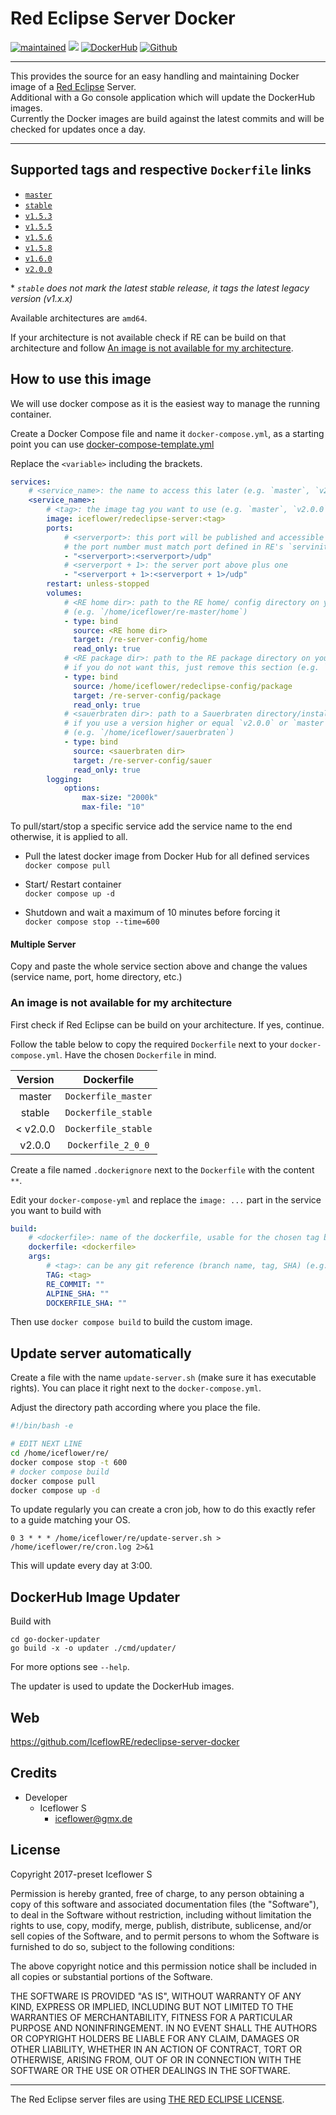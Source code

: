 # Red Eclipse Server Docker

[![maintained](https://img.shields.io/badge/maintained-yes-brightgreen.svg)][github]
[![][github actions images]][github actions]
[![DockerHub](https://img.shields.io/badge/Docker_Hub--FF69A4.svg?style=social)][docker hub]
[![Github](https://img.shields.io/badge/Github--FF69A4.svg?style=social)][github]

---

This provides the source for an easy handling and maintaining Docker image of a [Red Eclipse](https://redeclipse.net/)
Server.  
Additional with a Go console application which will update the DockerHub images.  
Currently the Docker images are build against the latest commits and will be checked for updates once a day.

---

## Supported tags and respective `Dockerfile` links

- [`master`](https://github.com/IceflowRE/redeclipse-server-docker/blob/main/Dockerfile_master)
- [`stable`](https://github.com/IceflowRE/redeclipse-server-docker/blob/main/Dockerfile_stable)
- [`v1.5.3`](https://github.com/IceflowRE/redeclipse-server-docker/blob/main/Dockerfile_stable)
- [`v1.5.5`](https://github.com/IceflowRE/redeclipse-server-docker/blob/main/Dockerfile_stable)
- [`v1.5.6`](https://github.com/IceflowRE/redeclipse-server-docker/blob/main/Dockerfile_stable)
- [`v1.5.8`](https://github.com/IceflowRE/redeclipse-server-docker/blob/main/Dockerfile_stable)
- [`v1.6.0`](https://github.com/IceflowRE/redeclipse-server-docker/blob/main/Dockerfile_stable)
- [`v2.0.0`](https://github.com/IceflowRE/redeclipse-server-docker/blob/main/Dockerfile_2_0_0)

\* *`stable` does not mark the latest stable release, it tags the latest legacy version (v1.x.x)*

Available architectures are `amd64`.

If your architecture is not available check if RE can be build on that architecture and follow [An image is not available for my architecture](#an-image-is-not-available-for-my-architecture).

## How to use this image

We will use docker compose as it is the easiest way to manage the running container.

Create a Docker Compose file and name it `docker-compose.yml`, as a starting point you can use [docker-compose-template.yml](https://github.com/IceflowRE/redeclipse-server-docker/blob/main/docker-compose-template.yml)

Replace the `<variable>` including the brackets.

```yml
services:
    # <service_name>: the name to access this later (e.g. `master`, `v2_0_0`)
    <service_name>:
        # <tag>: the image tag you want to use (e.g. `master`, `v2.0.0`)
        image: iceflower/redeclipse-server:<tag>
        ports:
            # <serverport>: this port will be published and accessible from outside,
            # the port number must match port defined in RE's `servinit.cfg`
            - "<serverport>:<serverport>/udp"
            # <serverport + 1>: the server port above plus one
            - "<serverport + 1>:<serverport + 1>/udp"
        restart: unless-stopped
        volumes:
            # <RE home dir>: path to the RE home/ config directory on your host system 
            # (e.g. `/home/iceflower/re-master/home`)
            - type: bind
              source: <RE home dir>
              target: /re-server-config/home
              read_only: true
            # <RE package dir>: path to the RE package directory on your host system, you can place custom maps there
            # if you do not want this, just remove this section (e.g. `/home/iceflower/re-master/package`)
            - type: bind
              source: /home/iceflower/redeclipse-config/package
              target: /re-server-config/package
              read_only: true
            # <sauerbraten dir>: path to a Sauerbraten directory/installation
            # if you use a version higher or equal `v2.0.0` or `master` remove this section
            # (e.g. `/home/iceflower/sauerbraten`)
            - type: bind
              source: <sauerbraten dir>
              target: /re-server-config/sauer
              read_only: true
        logging:
            options:
                max-size: "2000k"
                max-file: "10"
```

To pull/start/stop a specific service add the service name to the end otherwise, it is applied to all.

- Pull the latest docker image from Docker Hub for all defined services  
  `docker compose pull`

- Start/ Restart container  
  `docker compose up -d`

- Shutdown and wait a maximum of 10 minutes before forcing it  
  `docker compose stop --time=600`

#### Multiple Server

Copy and paste the whole service section above and change the values (service name, port, home directory, etc.)

### An image is not available for my architecture

First check if Red Eclipse can be build on your architecture. If yes, continue.

Follow the table below to copy the required `Dockerfile` next to your `docker-compose.yml`. Have the chosen `Dockerfile` in mind.

| Version  |     Dockerfile      |
|:--------:|:-------------------:|
|  master  | `Dockerfile_master` |
|  stable  | `Dockerfile_stable` |
| < v2.0.0 | `Dockerfile_stable` |
|  v2.0.0  | `Dockerfile_2_0_0`  |

Create a file named `.dockerignore` next to the `Dockerfile` with the content `**`.

Edit your `docker-compose-yml` and replace the `image: ...` part in the service you want to build with

```yml
build:
    # <dockerfile>: name of the dockerfile, usable for the chosen tag below
    dockerfile: <dockerfile>
    args:
        # <tag>: can be any git reference (branch name, tag, SHA) (e.g. `master`, `v2.0.0`, ...)
        TAG: <tag>
        RE_COMMIT: ""
        ALPINE_SHA: ""
        DOCKERFILE_SHA: ""
```

Then use `docker compose build` to build the custom image.

## Update server automatically

Create a file with the name `update-server.sh` (make sure it has executable rights).
You can place it right next to the `docker-compose.yml`.

Adjust the directory path according where you place the file.

```bash
#!/bin/bash -e

# EDIT NEXT LINE
cd /home/iceflower/re/
docker compose stop -t 600
# docker compose build
docker compose pull
docker compose up -d
```

To update regularly you can create a cron job, how to do this exactly refer to a guide matching your OS.

```cron
0 3 * * * /home/iceflower/re/update-server.sh > /home/iceflower/re/cron.log 2>&1
```

This will update every day at 3:00.

## DockerHub Image Updater

Build with

```shell
cd go-docker-updater
go build -x -o updater ./cmd/updater/
```

For more options see `--help`.

The updater is used to update the DockerHub images.

## Web

https://github.com/IceflowRE/redeclipse-server-docker

## Credits

- Developer
    - Iceflower S
        - iceflower@gmx.de

## License

Copyright 2017-preset Iceflower S

Permission is hereby granted, free of charge, to any person obtaining a copy of this software and associated
documentation files (the "Software"), to deal in the Software without restriction, including without limitation the
rights to use, copy, modify, merge, publish, distribute, sublicense, and/or sell copies of the Software, and to permit
persons to whom the Software is furnished to do so, subject to the following conditions:

The above copyright notice and this permission notice shall be included in all copies or substantial portions of the
Software.

THE SOFTWARE IS PROVIDED "AS IS", WITHOUT WARRANTY OF ANY KIND, EXPRESS OR IMPLIED, INCLUDING BUT NOT LIMITED TO THE
WARRANTIES OF MERCHANTABILITY, FITNESS FOR A PARTICULAR PURPOSE AND NONINFRINGEMENT. IN NO EVENT SHALL THE AUTHORS OR
COPYRIGHT HOLDERS BE LIABLE FOR ANY CLAIM, DAMAGES OR OTHER LIABILITY, WHETHER IN AN ACTION OF CONTRACT, TORT OR
OTHERWISE, ARISING FROM, OUT OF OR IN CONNECTION WITH THE SOFTWARE OR THE USE OR OTHER DEALINGS IN THE SOFTWARE.

---

The Red Eclipse server files are
using [THE RED ECLIPSE LICENSE](https://github.com/redeclipse/base/blob/master/doc/license.txt).

[github actions]: https://github.com/IceflowRE/redeclipse-server-docker/actions/workflows/update_docker_images.yml

[github actions images]: https://img.shields.io/github/workflow/status/IceflowRE/redeclipse-server-docker/Update%20Docker%20images

[github]: https://github.com/IceflowRE/redeclipse-server-docker

[docker hub]: https://hub.docker.com/r/iceflower/redeclipse-server
